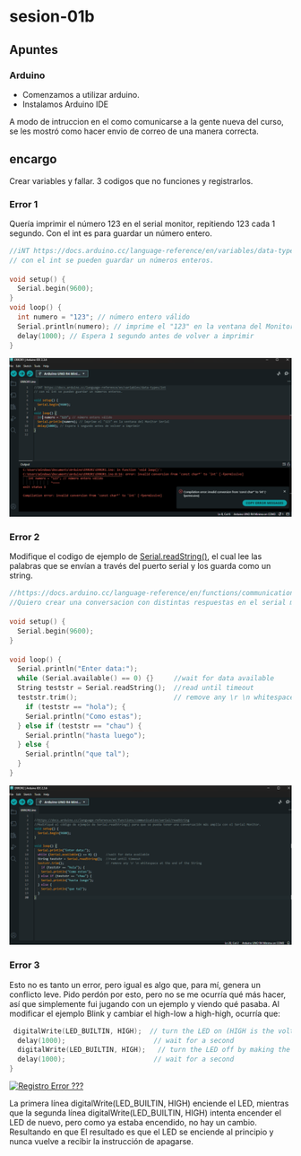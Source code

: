 # sesion-01b

## Apuntes

### Arduino

- Comenzamos a utilizar arduino.
- Instalamos Arduino IDE 

A modo de intruccion en el como comunicarse a la gente nueva del curso, se les mostró como hacer envio de correo de una manera correcta. 

## encargo

Crear variables y fallar. 3 codigos que no funciones y registrarlos. 


### Error 1

Quería imprimir el número 123 en el serial monitor, repitiendo 123 cada 1 segundo. Con el int es para guardar un número entero.

```cpp
//iNT https://docs.arduino.cc/language-reference/en/variables/data-types/int
// con el int se pueden guardar un números enteros.

void setup() {
  Serial.begin(9600);
}
void loop() {
  int numero = "123"; // número entero válido
  Serial.println(numero); // imprime el "123" en la ventana del Monitor Serial
  delay(1000); // Espera 1 segundo antes de volver a imprimir
}
```
![imagen de primero error](./imagenes/error1.png)

### Error 2 

Modifique el codigo de ejemplo de [Serial.readString()](https://docs.arduino.cc/language-reference/en/functions/communication/serial/readString), el cual lee las palabras que se envían a través del puerto serial y los guarda como un string.
```cpp
//https://docs.arduino.cc/language-reference/en/functions/communication/serial/readString
//Quiero crear una conversacion con distintas respuestas en el serial monitor

void setup() {
  Serial.begin(9600);
}

void loop() {
  Serial.println("Enter data:");
  while (Serial.available() == 0) {}     //wait for data available
  String teststr = Serial.readString();  //read until timeout
  teststr.trim();                        // remove any \r \n whitespace at the end of the String
    if (teststr == "hola"); { 
    Serial.println("Como estas");
  } else if (teststr == "chau") {
    Serial.println("hasta luego");
  } else {
    Serial.println("que tal");
  }
}
```
![imagen de primero error](./imagenes/error2.png)

### Error 3 

Esto no es tanto un error, pero igual es algo que, para mí, genera un conflicto leve. Pido perdón por esto, pero no se me ocurría qué más hacer, así que simplemente fui jugando con un ejemplo y viendo qué pasaba. Al modificar el ejemplo Blink y cambiar el high-low a high-high, ocurría que:

```cpp
 digitalWrite(LED_BUILTIN, HIGH);  // turn the LED on (HIGH is the voltage level)
  delay(1000);                      // wait for a second
  digitalWrite(LED_BUILTIN, HIGH);   // turn the LED off by making the voltage LOW
  delay(1000);                      // wait for a second
}
```
[![Registro Error ???](https://img.youtube.com/vi/3wDIDZGPhik/0.jpg)](https://youtu.be/3wDIDZGPhik)

La primera línea digitalWrite(LED_BUILTIN, HIGH) enciende el LED, mientras que la segunda línea digitalWrite(LED_BUILTIN, HIGH) intenta encender el LED de nuevo, pero como ya estaba encendido, no hay un cambio. Resultando en que El resultado es que el LED se enciende al principio y nunca vuelve a recibir la instrucción de apagarse.
